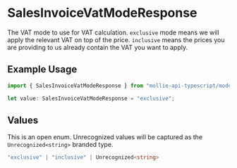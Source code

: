 # SalesInvoiceVatModeResponse

The VAT mode to use for VAT calculation. `exclusive` mode means we will apply the relevant VAT on top of the
price. `inclusive` means the prices you are providing to us already contain the VAT you want to apply.

## Example Usage

```typescript
import { SalesInvoiceVatModeResponse } from "mollie-api-typescript/models";

let value: SalesInvoiceVatModeResponse = "exclusive";
```

## Values

This is an open enum. Unrecognized values will be captured as the `Unrecognized<string>` branded type.

```typescript
"exclusive" | "inclusive" | Unrecognized<string>
```
